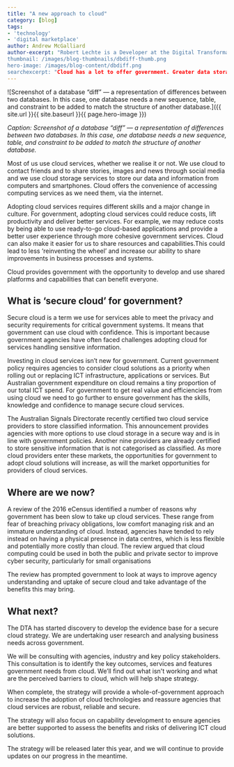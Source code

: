 ```yaml
---
title: "A new approach to cloud"
category: [blog]
tags: 
- 'technology'
- 'digital marketplace'
author: Andrew McGalliard
author-excerpt: "Robert Lechte is a Developer at the Digital Transformation Agency.
thumbnail: /images/blog-thumbnails/dbdiff-thumb.png
hero-image: /images/blog-content/dbdiff.png
searchexcerpt: "Cloud has a lot to offer government. Greater data storage capacity, cost savings, convenience and increased flexibility for running ICT services are just a few potential benefits. But investment in cloud technologies still represents less than one per cent of government’s annual ICT spend. At the DTA, we’ve started a discovery process to develop a strategy that will help government adopt cloud technologies."
---
```


![Screenshot of a database “diff” — a representation of differences between two databases. In this case, one database needs a new sequence, table, and constraint to be added to match the structure of another database.]({{ site.url }}{{ site.baseurl }}{{ page.hero-image }})

*Caption: Screenshot of a database “diff” — a representation of differences between two databases. In this case, one database needs a new sequence, table, and constraint to be added to match the structure of another database.*

Most of us use cloud services, whether we realise it or not. We use cloud to contact friends and to share stories, images and news through social media and we use cloud storage services to store our data and information from computers and smartphones. Cloud offers the convenience of accessing computing services as we need them, via the internet. 

Adopting cloud services requires different skills and a major change in culture. For government, adopting cloud services could reduce costs, lift productivity and deliver better services. For example, we may reduce costs by being able to use ready-to-go cloud-based applications and provide a better user experience through more cohesive government services. Cloud can also make it easier for us to share resources and capabilities.This could lead to less ‘reinventing the wheel’ and increase our ability to share improvements in business processes and systems.

Cloud provides government with the opportunity to develop and use shared platforms and capabilities that can benefit everyone. 

## What is ‘secure cloud’ for government?

Secure cloud is a term we use for services able to meet the privacy and security requirements for critical government systems. It means that government can use cloud with confidence. This is important because government agencies have often faced challenges adopting cloud for services handling sensitive information. 

Investing in cloud services isn’t new for government. Current government policy requires agencies to consider cloud solutions as a priority when rolling out or replacing ICT infrastructure, applications or services. But Australian government expenditure on cloud remains a tiny proportion of our total ICT spend. For government to get real value and efficiencies from using cloud we need to go further to ensure government has the skills, knowledge and confidence to manage secure cloud services.

The Australian Signals Directorate recently certified two cloud service providers to store classified information. This announcement provides agencies with more options to use cloud storage in a secure way and is in line with government policies. Another nine providers are already certified to store sensitive information that is not categorised as classified. As more cloud providers enter these markets, the opportunities for government to adopt cloud solutions will increase, as will the market opportunities for providers of cloud services.  

## Where are we now?

A review of the 2016 eCensus identified a number of reasons why government has been slow to take up cloud services. These range from fear of breaching privacy obligations, low comfort managing risk and an immature understanding of cloud. Instead, agencies have tended to rely instead on having a physical presence in data centres, which is less flexible and potentially more costly than cloud.  The review argued that cloud computing could be used in both the public and private sector to improve cyber security, particularly for small organisations

The review has prompted government to look at ways to improve agency understanding and uptake of secure cloud and take advantage of the benefits this may bring.

## What next?

The DTA has started discovery to develop the evidence base for a secure cloud strategy. We are undertaking user research and analysing business needs across government. 

We will be consulting with agencies, industry and key policy stakeholders. This consultation is to identify the key outcomes, services and features government needs from cloud. We’ll find out what isn't working and what are the perceived barriers to cloud, which will help shape strategy.

When complete, the strategy will provide a whole-of-government approach to increase the adoption of cloud technologies and reassure agencies that cloud services are robust, reliable and secure. 

The strategy will also focus on capability development to ensure agencies are better supported to assess the benefits and risks of delivering ICT cloud solutions. 

The strategy will be released later this year, and we will continue to provide updates on our progress in the meantime.

